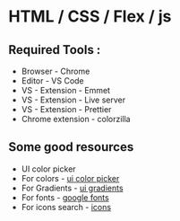 <h1> HTML / CSS / Flex / js </h1>

<h2> Required Tools : </h2>
<ul>
    <li> Browser - Chrome </li>
    <li> Editor - VS Code </li>
    <li> VS - Extension - Emmet </li>
    <li> VS - Extension - Live server </li>
    <li> VS - Extension - Prettier </li>
    <li> Chrome extension - colorzilla </li>
</ul>

<h2> Some good resources </h2>
<ul>
    <li> UI color picker </li>
    <li> For colors - <a href = https://uicolorpicker.com/ target=_blank> ui color picker </a> </li>
    <li> For Gradients - <a href = https://uigradients.com/ target=_blank> ui gradients </a> </li>
    <li> For fonts - <a href = https://fonts.google.com/ target=_blank> google fonts </a> </li>
    <li> For icons search - <a href = https://fontawesome.com/search target=_blank> icons </a> </li>
</ul>
